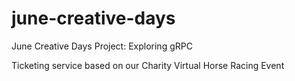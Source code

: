 # june-creative-days
June Creative Days Project: Exploring gRPC

Ticketing service based on our Charity Virtual Horse Racing Event
